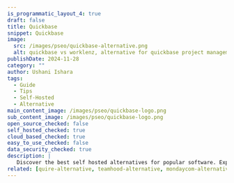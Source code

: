 ```yaml
---
is_programmatic_layout_4: true
draft: false
title: Quickbase
snippet: Quickbase
image:
  src: /images/pseo/quickbase-alternative.png
  alt: quickbase vs worklenz, alternative for quickbase project managemet tool, task management, resource management, productivity, self-hosted
publishDate: 2024-11-28
category: ""
author: Ushani Ishara
tags:
  - Guide
  - Tips
  - Self-Hosted
  - Alternative
main_content_image: /images/pseo/quickbase-logo.png
sub_content_image: /images/pseo/quickbase-logo.png
open_source_checked: false
self_hosted_checked: true
cloud_based_checked: true
easy_to_use_checked: false
data_security_checked: true
description: |
   Discover the best self hosted alternatives for popular software. Explore our comprehensive guides and find the perfect solution for your needs today.
related: [quire-alternative, teamhood-alternative, mondaycom-alternative, notion-alternative]
---
```

